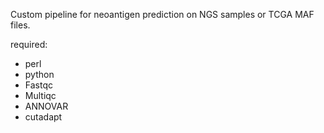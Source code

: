 Custom pipeline for neoantigen prediction on NGS samples or TCGA MAF files.

required:
- perl
- python
- Fastqc
- Multiqc
- ANNOVAR
- cutadapt
